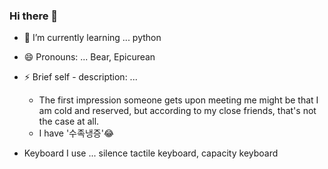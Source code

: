 ### Hi there 👋

- 🌱 I’m currently learning ... python
- 😄 Pronouns: ... Bear, Epicurean
- ⚡ Brief self - description: ... 
  - The first impression someone gets upon meeting me might be that I am cold and reserved, but according to my close friends, that's not the case at all.
  - I have '수족냉증'😂

- Keyboard I use ... silence tactile keyboard, capacity keyboard
